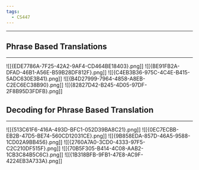 ```yaml
---
tags:
  - CS447
---
```

---
## Phrase Based Translations
---
![[{EDE7786A-7F25-42A2-9AF4-CD464BE18403}.png]]
![[{BE91FB2A-DFAD-46B1-A56E-B59B28DF812F}.png]]
![[{C4EB3B36-975C-4C4E-B415-5ADC630E3B41}.png]]
![[{B4D27999-7964-4858-A8EB-C2EC6EC38B90}.png]]
![[{82827D42-B245-4D05-97DF-2F8B95D3FDFB}.png]]

## Decoding for Phrase Based Translation
---
![[{513C61F6-416A-493D-BFC1-052D39BA8C21}.png]]
![[{0EC7ECBB-EB2B-47D5-BE74-560CD12031CE}.png]]
![[{9B858EDA-857D-46A5-9588-1CD02A9BB456}.png]]
![[{2760A7A0-3CD0-4333-97F5-C2C210DF515F}.png]]
![[{70B5F305-B414-4C08-AAB2-1CB3C84B5C6C}.png]]
![[{1B318BFB-9FB1-47E8-AC9F-4224EB3A733A}.png]]
